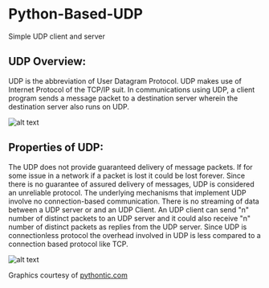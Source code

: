 # Python-Based-UDP
Simple UDP client and server

## UDP Overview:
UDP is the abbreviation of User Datagram Protocol. UDP makes use of Internet Protocol of the TCP/IP suit. In communications using UDP, a client program sends a message packet to a destination server wherein the destination server also runs on UDP.

![alt text](https://pythontic.com/udp-client-server-overview.png)

## Properties of UDP:
The UDP does not provide guaranteed delivery of message packets. If for some issue in a network if a packet is lost it could be lost forever.
Since there is no guarantee of assured delivery of messages, UDP is considered an unreliable protocol.
The underlying mechanisms that implement UDP involve no connection-based communication. There is no streaming of data between a UDP server or and an UDP Client.
An UDP client can send "n" number of distinct packets to an UDP server and it could also receive "n" number of distinct packets as replies from the UDP server.
Since UDP is connectionless protocol the overhead involved in UDP is less compared to a connection based protocol like TCP.

![alt text](https://pythontic.com/udp-client-server.png)

Graphics courtesy of [pythontic.com](https://pythontic.com/)
